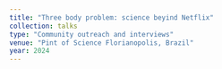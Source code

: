 ```yaml
---
title: "Three body problem: science beyind Netflix"
collection: talks
type: "Community outreach and interviews"
venue: "Pint of Science Florianopolis, Brazil"
year: 2024
---
```

